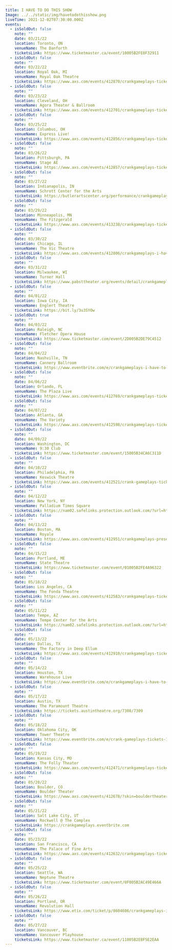 ```yaml
---
title: I HAVE TO DO THIS SHOW
Image: ../../static/img/havetodothisshow.png
liveTime: 2021-12-02T07:30:00.000Z
events:
  - isSoldOut: false
    note: ""
    date: 03/21/22
    location: Toronto, ON
    venueName: The Danforth
    ticketsLink: https://www.ticketmaster.ca/event/10005B2FE0F32911
  - isSoldOut: false
    note: ""
    date: 03/22/22
    location: Royal Oak, MI
    venueName: Royal Oak Theatre
    ticketsLink: https://www.axs.com/events/412870/crankgameplays-tickets
  - isSoldOut: false
    note: ""
    date: 03/23/22
    location: Cleveland, OH
    venueName: Agora Theater & Ballroom
    ticketsLink: https://www.axs.com/events/412701/crankgameplays-tickets
  - isSoldOut: false
    note: ""
    date: 03/25/22
    location: Columbus, OH
    venueName: Express Live!
    ticketsLink: https://www.axs.com/events/412856/crankgameplays-tickets
  - isSoldOut: false
    note: ""
    date: 03/26/22
    location: Pittsburgh, PA
    venueName: Stage AE
    ticketsLink: https://www.axs.com/events/412857/crankgameplays-tickets
  - isSoldOut: false
    note: ""
    date: 03/27/22
    location: Indianapolis, IN
    venueName: Schrott Center for the Arts
    ticketsLink: https://butlerartscenter.org/performance/crankgameplays/
  - isSoldOut: false
    note: ""
    date: 03/29/22
    location: Minneapolis, MN
    venueName: The Fitzgerald
    ticketsLink: https://www.axs.com/events/413238/crankgameplays-tickets?skin=fitzgeraldtheater
  - isSoldOut: false
    note: ""
    date: 03/30/22
    location: Chicago, IL
    venueName: The Vic Theatre
    ticketsLink: https://www.axs.com/events/412806/crankgameplays-i-have-to-do-this-tour-tickets
  - isSoldOut: false
    note: ""
    date: 03/31/22
    location: Milwaukee, WI
    venueName: Turner Hall
    ticketsLink: https://www.pabsttheater.org/events/detail/crankgameplays-2022
  - isSoldOut: false
    note: ""
    date: 04/01/22
    location: Iowa City, IA
    venueName: Englert Theatre
    ticketsLink: https://bit.ly/3u3SYOw
  - isSoldOut: true
    note: ""
    date: 04/03/22
    location: Raleigh, NC
    venueName: Fletcher Opera House
    ticketsLink: https://www.ticketmaster.com/event/2D005B2DE79C4512
  - isSoldOut: false
    note: ""
    date: 04/04/22
    location: Nashville, TN
    venueName: Cannery Ballroom
    ticketsLink: https://www.eventbrite.com/e/crankgameplays-i-have-to-do-this-tour-tickets-173047909957?aff=artist
  - isSoldOut: false
    note: ""
    date: 04/06/22
    location: Orlando, FL
    venueName: The Plaza Live
    ticketsLink: https://www.axs.com/events/412769/crankgameplays-tickets
  - isSoldOut: false
    note: ""
    date: 04/07/22
    location: Atlanta, GA
    venueName: The Variety
    ticketsLink: https://www.axs.com/events/412598/crankgameplays-tickets
  - isSoldOut: false
    note: ""
    date: 04/09/22
    location: Washington, DC
    venueName: 9:30 Club
    ticketsLink: https://www.ticketmaster.com/event/15005B34CA6C311D
  - isSoldOut: false
    note: ""
    date: 04/10/22
    location: Philadelphia, PA
    venueName: Keswick Theatre
    ticketsLink: https://www.axs.com/events/412521/crank-gameplays-tickets
  - isSoldOut: false
    note: ""
    date: 04/12/22
    location: New York, NY
    venueName: Palladium Times Square
    ticketsLink: https://nam02.safelinks.protection.outlook.com/?url=https%3A%2F%2Fwww.ticketmaster.com%2Fevent%2F00005B36D7217A3E&data=04%7C01%7Caherschede%40aegpresents.com%7Cb1d53fdbe7c0496d07be08d97e436876%7Ccaece8130c4849238c628676bc93605f%7C0%7C0%7C637679650261801696%7CUnknown%7CTWFpbGZsb3d8eyJWIjoiMC4wLjAwMDAiLCJQIjoiV2luMzIiLCJBTiI6Ik1haWwiLCJXVCI6Mn0%3D%7C1000&sdata=%2F50DmVxgtpYT51ZkGIPrc9FQX8pYzfVyvaC6VTjwglI%3D&reserved=0
  - isSoldOut: false
    note: ""
    date: 04/13/22
    location: Boston, MA
    venueName: Royale
    ticketsLink: https://www.axs.com/events/412951/crankgameplays-presents-i-have-to-do-this-show-tickets?skin=boweryboston
  - isSoldOut: false
    note: ""
    date: 04/15/22
    location: Portland, ME
    venueName: State Theatre
    ticketsLink: https://www.ticketmaster.com/event/01005B2FE4A96322
  - isSoldOut: false
    note: ""
    date: 05/10/22
    location: Los Angeles, CA
    venueName: The Fonda Theatre
    ticketsLink: https://www.axs.com/events/412583/crankgameplays-tickets
  - isSoldOut: false
    note: ""
    date: 05/11/22
    location: Tempe, AZ
    venueName: Tempe Center for the Arts
    ticketsLink: https://nam02.safelinks.protection.outlook.com/?url=https%3A%2F%2Fwww.ticketmaster.com%2Fevent%2F00005B36D7217A3E&data=04%7C01%7Caherschede%40aegpresents.com%7Cb1d53fdbe7c0496d07be08d97e436876%7Ccaece8130c4849238c628676bc93605f%7C0%7C0%7C637679650261801696%7CUnknown%7CTWFpbGZsb3d8eyJWIjoiMC4wLjAwMDAiLCJQIjoiV2luMzIiLCJBTiI6Ik1haWwiLCJXVCI6Mn0%3D%7C1000&sdata=%2F50DmVxgtpYT51ZkGIPrc9FQX8pYzfVyvaC6VTjwglI%3D&reserved=0
  - isSoldOut: false
    note: ""
    date: 05/13/22
    location: Dallas, TX
    venueName: The Factory in Deep Ellum
    ticketsLink: https://www.axs.com/events/412910/crankgameplays-tickets
  - isSoldOut: false
    note: ""
    date: 05/14/22
    location: Houston, TX
    venueName: Warehouse Live
    ticketsLink: https://www.eventbrite.com/e/crankgameplays-i-have-to-do-this-tour-tickets-172263283117
  - isSoldOut: false
    note: ""
    date: 05/17/22
    location: Austin, TX
    venueName: The Paramount Theatre
    ticketsLink: https://tickets.austintheatre.org/7308/7309
  - isSoldOut: false
    note: ""
    date: 05/18/22
    location: Oklahoma City, OK
    venueName: Tower Theatre
    ticketsLink: https://www.eventbrite.com/e/crank-gameplays-tickets-172930328267
  - isSoldOut: false
    note: ""
    date: 05/19/22
    location: Kansas City, MO
    venueName: The Folly Theater
    ticketsLink: https://www.axs.com/events/412471/crankgameplays-tickets
  - isSoldOut: false
    note: ""
    date: 05/20/22
    location: Boulder, CO
    venueName: Boulder Theater
    ticketsLink: https://www.axs.com/events/412678/?skin=bouldertheater
  - isSoldOut: false
    note: ""
    date: 05/21/22
    location: Salt Lake City, UT
    venueName: Rockwell @ The Complex
    ticketsLink: https://crankgameplays.eventbrite.com
  - isSoldOut: false
    note: ""
    date: 05/23/22
    location: San Francisco, CA
    venueName: The Palace of Fine Arts
    ticketsLink: https://www.axs.com/events/412632/crankgameplays-tickets
  - isSoldOut: false
    note: ""
    date: 05/25/22
    location: Seattle, WA
    venueName: Neptune Theatre
    ticketsLink: https://www.ticketmaster.com/event/0F005B2AC49E466A
  - isSoldOut: false
    note: ""
    date: 05/26/22
    location: Portland, OR
    venueName: Revolution Hall
    ticketsLink: https://www.etix.com/ticket/p/8604606/crankgameplays-i-have-to-do-this-tour-portland-revolution-hall
  - isSoldOut: false
    note: ""
    date: 05/27/22
    location: Vancouver, BC
    venueName: Vancouver Playhouse
    ticketsLink: https://www.ticketmaster.ca/event/11005B2EBF5E2EAA
---
```

